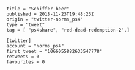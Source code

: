 ```
title = "Schiffer beer"
published = 2018-11-23T19:48:23Z
origin = "twitter-norms_ps4"
type = "tweet"
tag = [ "ps4share", "red-dead-redemption-2",]

[twitter]
account = "norms_ps4"
first_tweet = "1066055882633547778"
retweets = 0
favourites = 0
```

<p class='image'><img src='https://mnf.m17s.net/2018/11/23/DstkLE0WsAEWJDn.jpg' alt=''></p>

